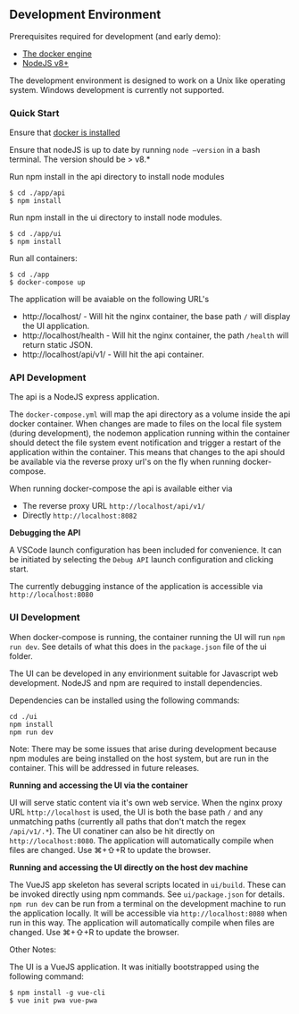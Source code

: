 ## Development Environment

Prerequisites required for development (and early demo):
* [The docker engine](https://docs.docker.com/install/)
* [NodeJS v8+](https://nodejs.org/en/download/)

The development environment is designed to work on a Unix like operating system. Windows development is currently not supported.

### Quick Start

Ensure that [docker is installed](https://docs.docker.com/install/)

Ensure that nodeJS is up to date by running `node —version` in a bash terminal. The version should be > v8.*

Run npm install in the api directory to install node modules

```
$ cd ./app/api
$ npm install
```

Run npm install in the ui directory to install node modules.

```
$ cd ./app/ui
$ npm install
```

Run all containers:

```
$ cd ./app
$ docker-compose up
```

The application will be avaiable on the following URL's

* http://localhost/ - Will hit the nginx container, the base path `/` will display the UI application.
* http://localhost/health - Will hit the nginx container, the path `/health` will return static JSON.
* http://localhost/api/v1/ - Will hit the api container.

### API Development

The api is a NodeJS express application.

The `docker-compose.yml` will map the api directory as a volume inside the api docker container. When changes are made to files on the local file system (during development), the nodemon application running within the container should detect the file system event notification and trigger a restart of the application within the container. This means that changes to the api should be available via the reverse proxy url's on the fly when running docker-compose.

When running docker-compose the api is available either via

* The reverse proxy URL `http://localhost/api/v1/`
* Directly `http://localhost:8082`



**Debugging the API**

A VSCode launch configuration has been included for convenience. It can be initiated by selecting the `Debug API` launch configuration and clicking start.

The currently debugging instance of the application is accessible via `http://localhost:8080`



### UI Development

When docker-compose is running, the container running the UI will run `npm run dev`. See details of what this does in the `package.json` file of the ui folder.

The UI can be developed in any envirionment suitable for Javascript web development. NodeJS and npm are required to install dependencies.

Dependencies can be installed using the following commands:

```
cd ./ui
npm install
npm run dev
```

Note: There may be some issues that arise during development because npm modules are being installed on the host system, but are run in the container. This will be addressed in future releases.

**Running and accessing the UI via the container**

UI will serve static content via it's own web service. When the nginx proxy URL `http://localhost` is used, the UI is both the base path `/` and any unmatching paths (currently all paths that don't match the regex `/api/v1/.*`). The UI conatiner can also be hit directly on `http://localhost:8080`. The application will automatically compile when files are changed. Use ⌘+⇧+R to update the browser.

**Running and accessing the UI directly on the host dev machine**

The VueJS app skeleton has several scripts located in `ui/build`. These can be invoked directly using npm commands. See `ui/package.json` for details. `npm run dev` can be run from a terminal on the development machine to run the application locally. It will be accessible via `http://localhost:8080` when run in this way. The application will automatically compile when files are changed.  Use ⌘+⇧+R to update the browser.



Other Notes:

The UI is a VueJS application. It was initially bootstrapped using the following command:

```
$ npm install -g vue-cli
$ vue init pwa vue-pwa
```

